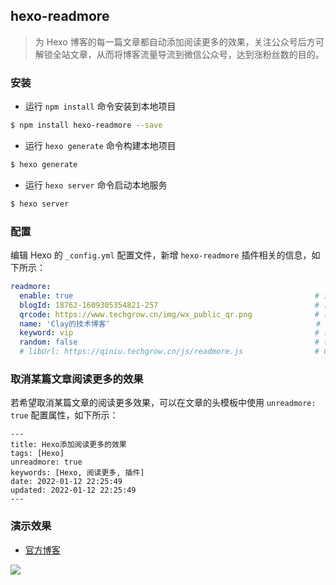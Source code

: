 ## hexo-readmore

> 为 Hexo 博客的每一篇文章都自动添加阅读更多的效果，关注公众号后方可解锁全站文章，从而将博客流量导流到微信公众号，达到涨粉丝数的目的。

### 安装

- 运行 `npm install` 命令安装到本地项目

``` sh
$ npm install hexo-readmore --save
```

- 运行 `hexo generate` 命令构建本地项目

``` sh
$ hexo generate
```

- 运行 `hexo server` 命令启动本地服务

``` sh
$ hexo server
```

### 配置

编辑 Hexo 的 `_config.yml` 配置文件，新增 `hexo-readmore` 插件相关的信息，如下所示：

``` yml
readmore:
  enable: true                                                      # 是否启用，默认否
  blogId: 18762-1609305354821-257                                   # 已申请的博客 ID
  qrcode: https://www.techgrow.cn/img/wx_public_qr.png              # 已申请的公众号二维码链接
  name: 'Clay的技术博客'                                              # 已申请的博客名称
  keyword: vip                                                      # 已申请的公众号回复关键字
  random: false                                                     # 每篇文章是否随机添加阅读更多的效果（可选）
  # libUrl: https://qiniu.techgrow.cn/js/readmore.js                # CDN 加速链接（可选）
```

### 取消某篇文章阅读更多的效果

若希望取消某篇文章的阅读更多效果，可以在文章的头模板中使用 `unreadmore: true` 配置属性，如下所示：

```
---
title: Hexo添加阅读更多的效果
tags: [Hexo]
unreadmore: true
keywords: [Hexo, 阅读更多, 插件]
date: 2022-01-12 22:25:49
updated: 2022-01-12 22:25:49
---
```

### 演示效果

- [官方博客](https://www.techgrow.cn/posts/52f22f9b.html)

![](https://raw.githubusercontent.com/rqh656418510/hexo-readmore/master/screenshot/demo.png)
